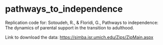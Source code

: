 # pathways_to_independence
Replication code for: Sotoudeh, R., &amp; Floridi, G., Pathways to independence: The dynamics of parental support in the transition to adulthood.

Link to download the data: https://simba.isr.umich.edu/Zips/ZipMain.aspx 
